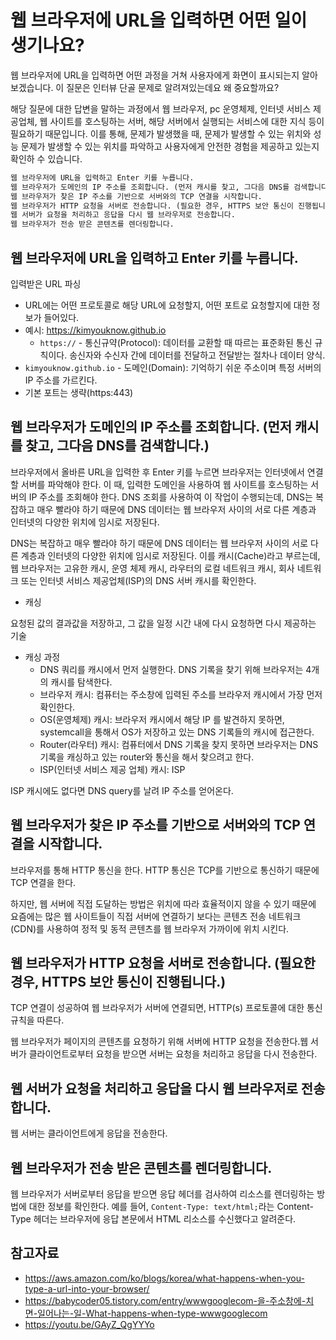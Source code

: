 # 웹 브라우저에 URL을 입력하면 어떤 일이 생기나요?

웹 브라우저에 URL을 입력하면 어떤 과정을 거쳐 사용자에게 화면이 표시되는지 알아보겠습니다. 이 질문은 인터뷰 단골 문제로 알려져있는데요 왜 중요할까요?

해당 질문에 대한 답변을 말하는 과정에서 웹 브라우저, pc 운영체제, 인터넷 서비스 제공업체, 웹 사이트를 호스팅하는 서버, 해당 서버에서 실행되는 서비스에 대한 지식 등이 필요하기 때문입니다. 이를 통해, 문제가 발생했을 때, 문제가 발생할 수 있는 위치와 성능 문제가 발생할 수 있는 위치를 파악하고 사용자에게 안전한 경험을 제공하고 있는지 확인하 수 있습니다.

```md
웹 브라우저에 URL을 입력하고 Enter 키를 누릅니다.
웹 브라우저가 도메인의 IP 주소를 조회합니다. (먼저 캐시를 찾고, 그다음 DNS를 검색합니다.)
웹 브라우저가 찾은 IP 주소를 기반으로 서버와의 TCP 연결을 시작합니다.
웹 브라우저가 HTTP 요청을 서버로 전송합니다. (필요한 경우, HTTPS 보안 통신이 진행됩니다.)
웹 서버가 요청을 처리하고 응답을 다시 웹 브라우저로 전송합니다.
웹 브라우저가 전송 받은 콘텐츠를 렌더링합니다.
```

## 웹 브라우저에 URL을 입력하고 Enter 키를 누릅니다.

입력받은 URL 파싱

- URL에는 어떤 프로토콜로 해당 URL에 요청할지, 어떤 포트로 요청할지에 대한 정보가 들어있다.
- 예시: https://kimyouknow.github.io
  - `https://` - 통신규약(Protocol): 데이터를 교환할 때 따르는 표준화된 통신 규칙이다. 송신자와 수신자 간에 데이터를 전달하고 전달받는 절차나 데이터 양식.
- `kimyouknow.github.io` - 도메인(Domain): 기억하기 쉬운 주소이며 특정 서버의 IP 주소를 가르킨다.
- 기본 포트는 생략(https:443)

## 웹 브라우저가 도메인의 IP 주소를 조회합니다. (먼저 캐시를 찾고, 그다음 DNS를 검색합니다.)

브라우저에서 올바른 URL을 입력한 후 Enter 키를 누르면 브라우저는 인터넷에서 연결할 서버를 파악해야 한다. 이 때, 입력한 도메인을 사용하여 웹 사이트를 호스팅하는 서버의 IP 주소를 조회해야 한다. DNS 조회를 사용하여 이 작업이 수행되는데, DNS는 복잡하고 매우 빨라야 하기 때문에 DNS 데이터는 웹 브라우저 사이의 서로 다른 계층과 인터넷의 다양한 위치에 임시로 저장된다.

DNS는 복잡하고 매우 빨라야 하기 때문에 DNS 데이터는 웹 브라우저 사이의 서로 다른 계층과 인터넷의 다양한 위치에 임시로 저장된다. 이를 캐시(Cache)라고 부르는데, 웹 브라우저는 고유한 캐시, 운영 체제 캐시, 라우터의 로컬 네트워크 캐시, 회사 네트워크 또는 인터넷 서비스 제공업체(ISP)의 DNS 서버 캐시를 확인한다.

- 캐싱

요청된 값의 결과값을 저장하고, 그 값을 일정 시간 내에 다시 요청하면 다시 제공하는 기술

- 캐싱 과정
  - DNS 쿼리를 캐시에서 먼저 실행한다. DNS 기록을 찾기 위해 브라우저는 4개의 캐시를 탐색한다.
  - 브라우저 캐시: 컴퓨터는 주소창에 입력된 주소를 브라우저 캐시에서 가장 먼저 확인한다.
  - OS(운영체제) 캐시: 브라우저 캐시에서 해당 IP 를 발견하지 못하면, systemcall을 통해서 OS가 저장하고 있는 DNS 기록들의 캐시에 접근한다.
  - Router(라우터) 캐시: 컴퓨터에서 DNS 기록을 찾지 못하면 브라우저는 DNS 기록을 캐싱하고 있는 router와 통신을 해서 찾으려고 한다.
  - ISP(인터넷 서비스 제공 업체) 캐시: ISP

ISP 캐시에도 없다면 DNS query를 날려 IP 주소를 얻어온다.

## 웹 브라우저가 찾은 IP 주소를 기반으로 서버와의 TCP 연결을 시작합니다.

브라우저를 통해 HTTP 통신을 한다. HTTP 통신은 TCP를 기반으로 통신하기 때문에 TCP 연결을 한다.

하지만, 웹 서버에 직접 도달하는 방법은 위치에 따라 효율적이지 않을 수 있기 때문에 요즘에는 많은 웹 사이트들이 직접 서버에 연결하기 보다는 콘텐츠 전송 네트워크(CDN)를 사용하여 정적 및 동적 콘텐츠를 웹 브라우저 가까이에 위치 시킨다.

## 웹 브라우저가 HTTP 요청을 서버로 전송합니다. (필요한 경우, HTTPS 보안 통신이 진행됩니다.)

TCP 연결이 성공하여 웹 브라우저가 서버에 연결되면, HTTP(s) 프로토콜에 대한 통신 규칙을 따른다.

웹 브라우저가 페이지의 콘텐츠를 요청하기 위해 서버에 HTTP 요청을 전송한다.웹 서버가 클라이언트로부터 요청을 받으면 서버는 요청을 처리하고 응답을 다시 전송한다.

## 웹 서버가 요청을 처리하고 응답을 다시 웹 브라우저로 전송합니다.

웹 서버는 클라이언트에게 응답을 전송한다.

## 웹 브라우저가 전송 받은 콘텐츠를 렌더링합니다.

웹 브라우저가 서버로부터 응답을 받으면 응답 헤더를 검사하여 리소스를 렌더링하는 방법에 대한 정보를 확인한다. 예를 들어, `Content-Type: text/html;`라는 Content-Type 헤더는 브라우저에 응답 본문에서 HTML 리소스를 수신했다고 알려준다.

## 참고자료

- https://aws.amazon.com/ko/blogs/korea/what-happens-when-you-type-a-url-into-your-browser/
- https://babycoder05.tistory.com/entry/wwwgooglecom-을-주소창에-치면-일어나는-일-What-happens-when-type-wwwgooglecom
- https://youtu.be/GAyZ_QgYYYo
